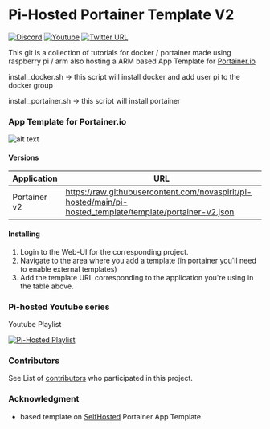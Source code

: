 # Pi-Hosted Portainer Template V2

[![Discord](https://img.shields.io/discord/316245914987528193?logo=discord)](https://discord.com/invite/v8dAnFV) [![Youtube](https://img.shields.io/badge/YouTube-FF0000?style=flat-square&logo=youtube&logoColor=white)](https://www.youtube.com/channel/UCrjKdwxaQMSV_NDywgKXVmw) [![Twitter URL](https://img.shields.io/twitter/follow/novaspirittech?style=flat-square&logo=twitter)](https://twitter.com/novaspirittech)

This git is a collection of tutorials for docker / portainer made using raspberry pi / arm also hosting a ARM based App Template for [Portainer.io](https://github.com/portainer/portainer)

install_docker.sh -> this script will install docker and add user pi to the docker group

install_portainer.sh -> this script will install portainer

### App Template for Portainer.io
![alt text](https://github.com/novaspirit/pi-hosted/blob/main/apptemplate.png?raw=true)

#### Versions
| Application  | URL |
| ------------- | ------------- |
| Portainer v2 | https://raw.githubusercontent.com/novaspirit/pi-hosted/main/pi-hosted_template/template/portainer-v2.json |

#### Installing

1. Login to the Web-UI for the corresponding project.
2. Navigate to the area where you add a template (in portainer you'll need to enable external templates)
3. Add the template URL corresponding to the application you're using in the table above.


### Pi-hosted Youtube series

Youtube Playlist

[![Pi-Hosted Playlist](https://i.ytimg.com/vi/cO2-gQ09Jj0/hqdefault.jpg?sqp=-oaymwEXCNACELwBSFryq4qpAwkIARUAAIhCGAE=&rs=AOn4CLAfgdX8HlHas2CddSmgwJzergnTzQ)](https://www.youtube.com/watch?v=cO2-gQ09Jj0&list=PL846hFPMqg3jwkxcScD1xw2bKXrJVvarc)

### Contributors

See List of [contributors](https://githuib.oom/novaspirit/pi-hosted/contributors) who participated in this project.

### Acknowledgment
* based template on [SelfHosted](https://github.com/SelfhostedPro/selfhosted_templates) Portainer App Template

